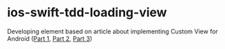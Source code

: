 # ios-swift-tdd-loading-view

Developing element based on article about implementing Custom View for Android ([Part 1](https://android.jlelse.eu/animated-custom-view-driven-by-tests-5f082190acd6#.gf1jvxjba), [Part 2](https://medium.com/@MaciejNajbar/animated-custom-view-driven-by-tests-part-2-edd4cbcf039c#.esrdh3tgs), [Part 3](https://medium.com/@MaciejNajbar/animated-custom-view-driven-by-tests-part-3-fb3a41c6b37c#.m6kl0ggqz))
